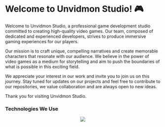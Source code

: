 # Welcome to Unvidmon Studio! 🎮

Welcome to Unvidmon Studio, a professional game development studio committed to creating high-quality video games. Our team, composed of dedicated and experienced developers, strives to produce immersive gaming experiences for our players.

Our mission is to craft unique, compelling narratives and create memorable characters that resonate with our audience. We believe in the power of video games as a medium for storytelling and aim to push the boundaries of what is possible in this exciting field.

We appreciate your interest in our work and invite you to join us on this journey.  Stay tuned for updates on our projects and feel free to contribute to our repositories, we value collaboration and are always open to new ideas.

Thank you for visiting Unvidmon Studio.

### Technologies We Use

<p align="center">
  <a href="https://www.artstation.com/unvidmonstudio">
    <img src="https://skillicons.dev/icons?i=ps,ai,blender,godot,unreal,unity,androidstudio" />
  </a>
</p>
